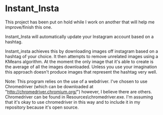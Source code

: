 # Instant_Insta

This project has been put on hold while I work on another that will help me improve/finish this one.

Instant_Insta will automatically update your Instagram account based on a hashtag.

Instant_insta achieves this by downloading images off instagram based on a hashtag of your choice. It then attempts to remove unrelated images using a KMeans algorithm.
At the moment the only image that it's able to create is the average of all the images downloaded. 
Unless you use your imagination this approach doesn't produce images that represent the hashtag very well.

Note:
This program relies on the use of a webdriver. I've chosen to use Chromedriver (which can be downloaded at "http://chromedriver.chromium.org/") however, I believe there are others. Chromedriver can be found in Resources\chromedriver.exe.
I'm assuming that it's okay to use chromedriver in this way and to include it in my repository because it's open source.
